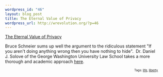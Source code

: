 ```yaml
--- 
wordpress_id: "46"
layout: blog_post
title: The Eternal Value of Privacy
wordpress_url: http://wrevolution.org/?p=46
---
```

<a href="http://www.wired.com/politics/security/commentary/securitymatters/2006/05/70886">The Eternal Value of Privacy</a> 

Bruce Schneier sums up well the argument to the ridiculous statement "If you aren't doing anything wrong then you have nothing to hide".&nbsp; Dr. Daniel J. Solove of the George Washington University Law School takes a more thorough and academic approach <a href="http://papers.ssrn.com/sol3/papers.cfm?abstract_id=998565">here</a>.

<!-- technorati tags begin --><p style="font-size:10px;text-align:right;">Tags: <a href="http://technorati.com/tag/life" rel="tag">life</a>, <a href="http://technorati.com/tag/liberty" rel="tag">liberty</a></p><!-- technorati tags end -->
